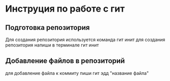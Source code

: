 # Инструция по работе с гит

## Подготовка репозитория
Для создания репозитория используется команда гит инит
для создания репозитория напиши в терминале гит инит

## Добавление файлов в репозиторий

для добавление файла к коммиту 
пиши гит эдд  "название файла" 